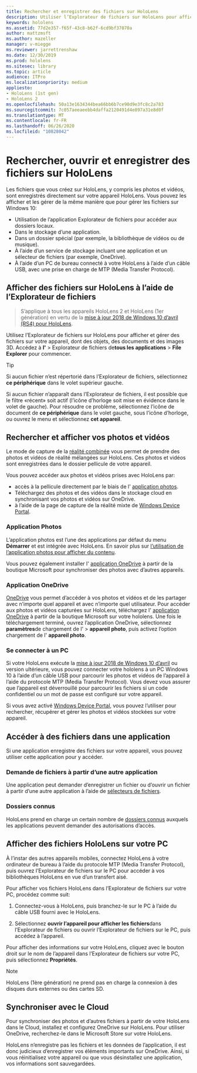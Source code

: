 ```yaml
---
title: Rechercher et enregistrer des fichiers sur HoloLens
description: Utiliser l’Explorateur de fichiers sur HoloLens pour afficher et gérer des fichiers sur votre appareil
keywords: hololens
ms.assetid: 77d2e357-f65f-43c8-b62f-6cd9bf37070a
author: mattzmsft
ms.author: mazeller
manager: v-miegge
ms.reviewer: jarrettrenshaw
ms.date: 12/30/2019
ms.prod: hololens
ms.sitesec: library
ms.topic: article
audience: ITPro
ms.localizationpriority: medium
appliesto:
- HoloLens (1st gen)
- HoloLens 2
ms.openlocfilehash: 50a13e1634344bea66bb6b7ce90d9e3fc8c2a783
ms.sourcegitcommit: 7c057aeeaeebb4daffa2120491d4e897a31e8d0f
ms.translationtype: MT
ms.contentlocale: fr-FR
ms.lasthandoff: 06/26/2020
ms.locfileid: "10828042"
---
```

# Rechercher, ouvrir et enregistrer des fichiers sur HoloLens

Les fichiers que vous créez sur HoloLens, y compris les photos et vidéos, sont enregistrés directement sur votre appareil HoloLens. Vous pouvez les afficher et les gérer de la même manière que pour gérer les fichiers sur Windows 10:

- Utilisation de l’application Explorateur de fichiers pour accéder aux dossiers locaux.
- Dans le stockage d’une application.
- Dans un dossier spécial (par exemple, la bibliothèque de vidéos ou de musique).
- À l’aide d’un service de stockage incluant une application et un sélecteur de fichiers (par exemple, OneDrive).
- À l’aide d’un PC de bureau connecté à votre HoloLens à l’aide d’un câble USB, avec une prise en charge de MTP (Media Transfer Protocol).

## Afficher des fichiers sur HoloLens à l’aide de l’Explorateur de fichiers

> S’applique à tous les appareils HoloLens 2 et HoloLens (1er génération) en vertu de la [mise à jour 2018 de Windows 10 d’avril (RS4) pour HoloLens](https://docs.microsoft.com/windows/mixed-reality/release-notes-april-2018).

Utilisez l’Explorateur de fichiers sur HoloLens pour afficher et gérer des fichiers sur votre appareil, dont des objets, des documents et des images 3D. Accédez à **l'**   >  Explorateur de fichiers de**tous les applications**   >  **File Explorer** pour commencer.

> [!TIP]
> Si aucun fichier n’est répertorié dans l’Explorateur de fichiers, sélectionnez **ce périphérique** dans le volet supérieur gauche.

Si aucun fichier n’apparaît dans l’Explorateur de fichiers, il est possible que le filtre «récent» soit actif (l’icône d’horloge soit mise en évidence dans le volet de gauche). Pour résoudre ce problème, sélectionnez l’icône de document de **ce périphérique** dans le volet gauche, sous l’icône d’horloge, ou ouvrez le menu et sélectionnez **cet appareil**.

## Rechercher et afficher vos photos et vidéos

Le mode de capture de la [réalité combinée](holographic-photos-and-videos.md) vous permet de prendre des photos et vidéos de réalité mélangées sur HoloLens.  Ces photos et vidéos sont enregistrées dans le dossier pellicule de votre appareil.

Vous pouvez accéder aux photos et vidéos prises avec HoloLens par:

- accès à la pellicule directement par le biais de l' [application photos](holographic-photos-and-videos.md).
- Téléchargez des photos et des vidéos dans le stockage cloud en synchronisant vos photos et vidéos sur OneDrive.
- à l’aide de la page de capture de la réalité mixte de [Windows Device Portal](https://docs.microsoft.com/windows/mixed-reality/using-the-windows-device-portal#mixed-reality-capture).

### Application Photos

L’application photos est l’une des applications par défaut du menu **Démarrer** et est intégrée avec HoloLens. En savoir plus sur [l’utilisation de l’application photos pour afficher du contenu](holographic-photos-and-videos.md).

Vous pouvez également installer l' [application OneDrive](https://www.microsoft.com/p/onedrive/9wzdncrfj1p3) à partir de la boutique Microsoft pour synchroniser des photos avec d’autres appareils.

### Application OneDrive

[OneDrive](https://onedrive.live.com/) vous permet d’accéder à vos photos et vidéos et de les partager avec n’importe quel appareil et avec n’importe quel utilisateur. Pour accéder aux photos et vidéos capturées sur HoloLens, téléchargez l' [application OneDrive](https://www.microsoft.com/p/onedrive/9wzdncrfj1p3) à partir de la boutique Microsoft sur votre hololens. Une fois le téléchargement terminé, ouvrez l’application OneDrive, sélectionnez **paramètres**de chargement de l'  >  **appareil photo**, puis activez l’option chargement de l' **appareil photo**.

### Se connecter à un PC

Si votre HoloLens exécute la [mise à jour 2018 de Windows 10 d’avril](https://docs.microsoft.com/windows/mixed-reality/release-notes-april-2018) ou version ultérieure, vous pouvez connecter votre hololens à un PC Windows 10 à l’aide d’un câble USB pour parcourir les photos et vidéos de l’appareil à l’aide du protocole MTP (Media Transfer Protocol). Vous devez vous assurer que l’appareil est déverrouillé pour parcourir les fichiers si un code confidentiel ou un mot de passe est configuré sur votre appareil.  

Si vous avez activé [Windows Device Portal](https://docs.microsoft.com/windows/mixed-reality/using-the-windows-device-portal), vous pouvez l’utiliser pour rechercher, récupérer et gérer les photos et vidéos stockées sur votre appareil.

## Accéder à des fichiers dans une application

Si une application enregistre des fichiers sur votre appareil, vous pouvez utiliser cette application pour y accéder.

### Demande de fichiers à partir d’une autre application

Une application peut demander d’enregistrer un fichier ou d’ouvrir un fichier à partir d’une autre application à l’aide de [sélecteurs de fichiers](https://docs.microsoft.com/windows/mixed-reality/app-model#file-pickers).

### Dossiers connus

HoloLens prend en charge un certain nombre de [dossiers connus](https://docs.microsoft.com/windows/mixed-reality/app-model#known-folders) auxquels les applications peuvent demander des autorisations d’accès.

## Afficher des fichiers HoloLens sur votre PC

À l’instar des autres appareils mobiles, connectez HoloLens à votre ordinateur de bureau à l’aide du protocole MTP (Media Transfer Protocol), puis ouvrez l’Explorateur de fichiers sur le PC pour accéder à vos bibliothèques HoloLens en vue d’un transfert aisé.

Pour afficher vos fichiers HoloLens dans l’Explorateur de fichiers sur votre PC, procédez comme suit:

1. Connectez-vous à HoloLens, puis branchez-le sur le PC à l’aide du câble USB fourni avec le HoloLens.

1. Sélectionnez **ouvrir l’appareil pour afficher les fichiers**dans l’Explorateur de fichiers ou ouvrir l’Explorateur de fichiers sur le PC, puis accédez à l’appareil.

Pour afficher des informations sur votre HoloLens, cliquez avec le bouton droit sur le nom de l’appareil dans l’Explorateur de fichiers sur votre PC, puis sélectionnez **Propriétés**.

> [!NOTE]
> HoloLens (1ère génération) ne prend pas en charge la connexion à des disques durs externes ou des cartes SD.

## Synchroniser avec le Cloud

Pour synchroniser des photos et d’autres fichiers à partir de votre HoloLens dans le Cloud, installez et configurez OneDrive sur HoloLens. Pour utiliser OneDrive, recherchez-le dans le Microsoft Store sur votre HoloLens.

HoloLens n’enregistre pas les fichiers et les données de l’application, il est donc judicieux d’enregistrer vos éléments importants sur OneDrive. Ainsi, si vous réinitialisez votre appareil ou que vous désinstallez une application, vos informations sont sauvegardées.
